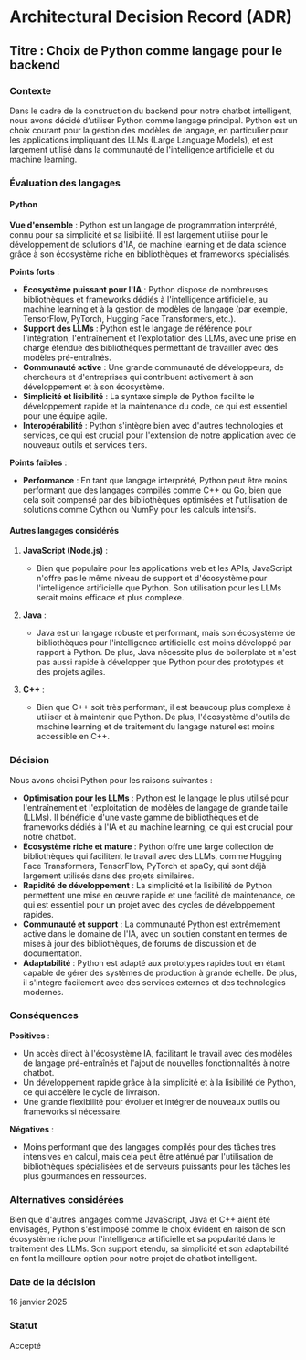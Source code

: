 # Architectural Decision Record (ADR)

## Titre : Choix de Python comme langage pour le backend

### Contexte

Dans le cadre de la construction du backend pour notre chatbot intelligent, nous avons décidé d’utiliser Python comme langage principal. Python est un choix courant pour la gestion des modèles de langage, en particulier pour les applications impliquant des LLMs (Large Language Models), et est largement utilisé dans la communauté de l'intelligence artificielle et du machine learning.

### Évaluation des langages

#### Python

**Vue d'ensemble** : Python est un langage de programmation interprété, connu pour sa simplicité et sa lisibilité. Il est largement utilisé pour le développement de solutions d'IA, de machine learning et de data science grâce à son écosystème riche en bibliothèques et frameworks spécialisés.

**Points forts** :
- **Écosystème puissant pour l'IA** : Python dispose de nombreuses bibliothèques et frameworks dédiés à l'intelligence artificielle, au machine learning et à la gestion de modèles de langage (par exemple, TensorFlow, PyTorch, Hugging Face Transformers, etc.).
- **Support des LLMs** : Python est le langage de référence pour l'intégration, l'entraînement et l'exploitation des LLMs, avec une prise en charge étendue des bibliothèques permettant de travailler avec des modèles pré-entraînés.
- **Communauté active** : Une grande communauté de développeurs, de chercheurs et d'entreprises qui contribuent activement à son développement et à son écosystème.
- **Simplicité et lisibilité** : La syntaxe simple de Python facilite le développement rapide et la maintenance du code, ce qui est essentiel pour une équipe agile.
- **Interopérabilité** : Python s'intègre bien avec d'autres technologies et services, ce qui est crucial pour l'extension de notre application avec de nouveaux outils et services tiers.

**Points faibles** :
- **Performance** : En tant que langage interprété, Python peut être moins performant que des langages compilés comme C++ ou Go, bien que cela soit compensé par des bibliothèques optimisées et l'utilisation de solutions comme Cython ou NumPy pour les calculs intensifs.

#### Autres langages considérés

1. **JavaScript (Node.js)** :
   - Bien que populaire pour les applications web et les APIs, JavaScript n'offre pas le même niveau de support et d'écosystème pour l'intelligence artificielle que Python. Son utilisation pour les LLMs serait moins efficace et plus complexe.

2. **Java** :
   - Java est un langage robuste et performant, mais son écosystème de bibliothèques pour l'intelligence artificielle est moins développé par rapport à Python. De plus, Java nécessite plus de boilerplate et n'est pas aussi rapide à développer que Python pour des prototypes et des projets agiles.

3. **C++** :
   - Bien que C++ soit très performant, il est beaucoup plus complexe à utiliser et à maintenir que Python. De plus, l'écosystème d'outils de machine learning et de traitement du langage naturel est moins accessible en C++.

### Décision

Nous avons choisi Python pour les raisons suivantes :

- **Optimisation pour les LLMs** : Python est le langage le plus utilisé pour l'entraînement et l'exploitation de modèles de langage de grande taille (LLMs). Il bénéficie d'une vaste gamme de bibliothèques et de frameworks dédiés à l'IA et au machine learning, ce qui est crucial pour notre chatbot.
- **Écosystème riche et mature** : Python offre une large collection de bibliothèques qui facilitent le travail avec des LLMs, comme Hugging Face Transformers, TensorFlow, PyTorch et spaCy, qui sont déjà largement utilisés dans des projets similaires.
- **Rapidité de développement** : La simplicité et la lisibilité de Python permettent une mise en œuvre rapide et une facilité de maintenance, ce qui est essentiel pour un projet avec des cycles de développement rapides.
- **Communauté et support** : La communauté Python est extrêmement active dans le domaine de l'IA, avec un soutien constant en termes de mises à jour des bibliothèques, de forums de discussion et de documentation.
- **Adaptabilité** : Python est adapté aux prototypes rapides tout en étant capable de gérer des systèmes de production à grande échelle. De plus, il s'intègre facilement avec des services externes et des technologies modernes.

### Conséquences

**Positives** :
- Un accès direct à l'écosystème IA, facilitant le travail avec des modèles de langage pré-entraînés et l'ajout de nouvelles fonctionnalités à notre chatbot.
- Un développement rapide grâce à la simplicité et à la lisibilité de Python, ce qui accélère le cycle de livraison.
- Une grande flexibilité pour évoluer et intégrer de nouveaux outils ou frameworks si nécessaire.

**Négatives** :
- Moins performant que des langages compilés pour des tâches très intensives en calcul, mais cela peut être atténué par l'utilisation de bibliothèques spécialisées et de serveurs puissants pour les tâches les plus gourmandes en ressources.

### Alternatives considérées

Bien que d'autres langages comme JavaScript, Java et C++ aient été envisagés, Python s'est imposé comme le choix évident en raison de son écosystème riche pour l'intelligence artificielle et sa popularité dans le traitement des LLMs. Son support étendu, sa simplicité et son adaptabilité en font la meilleure option pour notre projet de chatbot intelligent.

### Date de la décision

16 janvier 2025

### Statut

Accepté